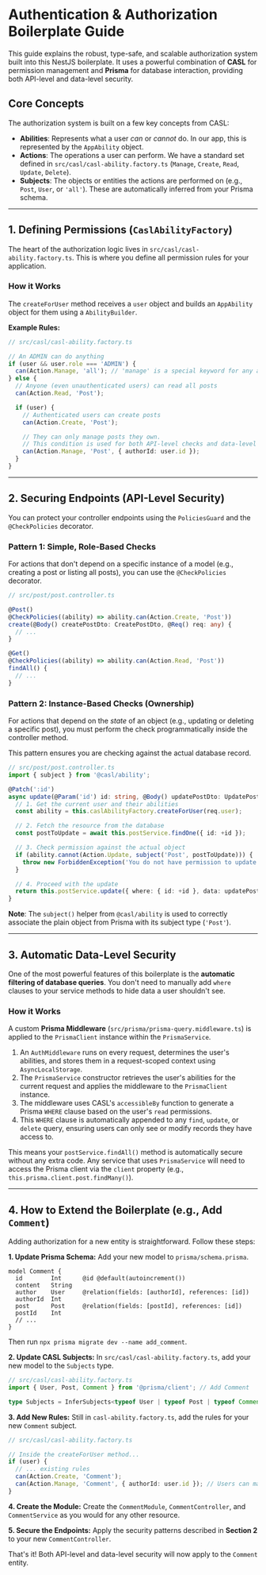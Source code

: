# Authentication & Authorization Boilerplate Guide

This guide explains the robust, type-safe, and scalable authorization system built into this NestJS boilerplate. It uses a powerful combination of **CASL** for permission management and **Prisma** for database interaction, providing both API-level and data-level security.

## Core Concepts

The authorization system is built on a few key concepts from CASL:

- **Abilities**: Represents what a user *can* or *cannot* do. In our app, this is represented by the `AppAbility` object.
- **Actions**: The operations a user can perform. We have a standard set defined in `src/casl/casl-ability.factory.ts` (`Manage`, `Create`, `Read`, `Update`, `Delete`).
- **Subjects**: The objects or entities the actions are performed on (e.g., `Post`, `User`, or `'all'`). These are automatically inferred from your Prisma schema.

---

## 1. Defining Permissions (`CaslAbilityFactory`)

The heart of the authorization logic lives in `src/casl/casl-ability.factory.ts`. This is where you define all permission rules for your application.

### How it Works

The `createForUser` method receives a `user` object and builds an `AppAbility` object for them using a `AbilityBuilder`.

**Example Rules:**

```typescript
// src/casl/casl-ability.factory.ts

// An ADMIN can do anything
if (user && user.role === 'ADMIN') {
  can(Action.Manage, 'all'); // 'manage' is a special keyword for any action
} else {
  // Anyone (even unauthenticated users) can read all posts
  can(Action.Read, 'Post');

  if (user) {
    // Authenticated users can create posts
    can(Action.Create, 'Post');

    // They can only manage posts they own.
    // This condition is used for both API-level checks and data-level filtering.
    can(Action.Manage, 'Post', { authorId: user.id });
  }
}
```

---

## 2. Securing Endpoints (API-Level Security)

You can protect your controller endpoints using the `PoliciesGuard` and the `@CheckPolicies` decorator.

### Pattern 1: Simple, Role-Based Checks

For actions that don't depend on a specific instance of a model (e.g., creating a post or listing all posts), you can use the `@CheckPolicies` decorator.

```typescript
// src/post/post.controller.ts

@Post()
@CheckPolicies((ability) => ability.can(Action.Create, 'Post'))
create(@Body() createPostDto: CreatePostDto, @Req() req: any) {
  // ...
}

@Get()
@CheckPolicies((ability) => ability.can(Action.Read, 'Post'))
findAll() {
  // ...
}
```

### Pattern 2: Instance-Based Checks (Ownership)

For actions that depend on the *state* of an object (e.g., updating or deleting a specific post), you must perform the check programmatically inside the controller method.

This pattern ensures you are checking against the actual database record.

```typescript
// src/post/post.controller.ts
import { subject } from '@casl/ability';

@Patch(':id')
async update(@Param('id') id: string, @Body() updatePostDto: UpdatePostDto, @Req() req: any) {
  // 1. Get the current user and their abilities
  const ability = this.caslAbilityFactory.createForUser(req.user);

  // 2. Fetch the resource from the database
  const postToUpdate = await this.postService.findOne({ id: +id });

  // 3. Check permission against the actual object
  if (ability.cannot(Action.Update, subject('Post', postToUpdate))) {
    throw new ForbiddenException('You do not have permission to update this post.');
  }

  // 4. Proceed with the update
  return this.postService.update({ where: { id: +id }, data: updatePostDto });
}
```
**Note**: The `subject()` helper from `@casl/ability` is used to correctly associate the plain object from Prisma with its subject type (`'Post'`).

---

## 3. Automatic Data-Level Security

One of the most powerful features of this boilerplate is the **automatic filtering of database queries**. You don't need to manually add `where` clauses to your service methods to hide data a user shouldn't see.

### How it Works

A custom **Prisma Middleware** (`src/prisma/prisma-query.middleware.ts`) is applied to the `PrismaClient` instance within the `PrismaService`.

1.  An `AuthMiddleware` runs on every request, determines the user's abilities, and stores them in a request-scoped context using `AsyncLocalStorage`.
2.  The `PrismaService` constructor retrieves the user's abilities for the current request and applies the middleware to the `PrismaClient` instance.
3.  The middleware uses CASL's `accessibleBy` function to generate a Prisma `WHERE` clause based on the user's `read` permissions.
4.  This `WHERE` clause is automatically appended to any `find`, `update`, or `delete` query, ensuring users can only see or modify records they have access to.

This means your `postService.findAll()` method is automatically secure without any extra code. Any service that uses `PrismaService` will need to access the Prisma client via the `client` property (e.g., `this.prisma.client.post.findMany()`).

---

## 4. How to Extend the Boilerplate (e.g., Add `Comment`)

Adding authorization for a new entity is straightforward. Follow these steps:

**1. Update Prisma Schema:**
Add your new model to `prisma/schema.prisma`.

```prisma
model Comment {
  id        Int      @id @default(autoincrement())
  content   String
  author    User     @relation(fields: [authorId], references: [id])
  authorId  Int
  post      Post     @relation(fields: [postId], references: [id])
  postId    Int
  // ...
}
```
Then run `npx prisma migrate dev --name add_comment`.

**2. Update CASL Subjects:**
In `src/casl/casl-ability.factory.ts`, add your new model to the `Subjects` type.

```typescript
// src/casl/casl-ability.factory.ts
import { User, Post, Comment } from '@prisma/client'; // Add Comment

type Subjects = InferSubjects<typeof User | typeof Post | typeof Comment> | 'all'; // Add Comment
```

**3. Add New Rules:**
Still in `casl-ability.factory.ts`, add the rules for your new `Comment` subject.

```typescript
// src/casl/casl-ability.factory.ts

// Inside the createForUser method...
if (user) {
  // ... existing rules
  can(Action.Create, 'Comment');
  can(Action.Manage, 'Comment', { authorId: user.id }); // Users can manage their own comments
}
```

**4. Create the Module:**
Create the `CommentModule`, `CommentController`, and `CommentService` as you would for any other resource.

**5. Secure the Endpoints:**
Apply the security patterns described in **Section 2** to your new `CommentController`.

That's it! Both API-level and data-level security will now apply to the `Comment` entity.